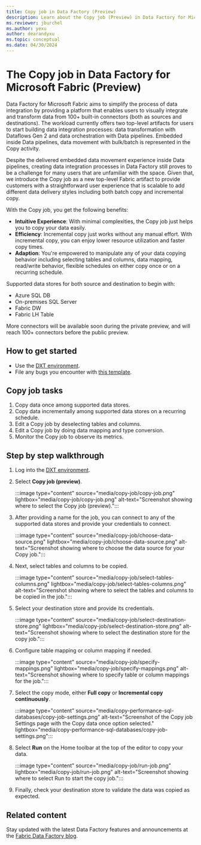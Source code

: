 ```yaml
---
title: Copy job in Data Factory (Preview)
description: Learn about the Copy job (Preview) in Data Factory for Microsoft Fabric.
ms.reviewer: jburchel
ms.author: yexu
author: dearandyxu
ms.topic: conceptual
ms.date: 04/30/2024
---
```


# The Copy job in Data Factory for Microsoft Fabric (Preview)

Data Factory for Microsoft Fabric aims to simplify the process of data integration by providing a platform that enables users to visually integrate and transform data from 100+ built-in connectors (both as sources and destinations). The workload currently offers two top-level artifacts for users to start building data integration processes: data transformation with Dataflows Gen 2 and data orchestration with Data pipelines. Embedded inside Data pipelines, data movement with bulk/batch is represented in the Copy activity.

Despite the delivered embedded data movement experience inside Data pipelines, creating data integration processes in Data Factory still proves to be a challenge for many users that are unfamiliar with the space. Given that, we introduce the Copy job as a new top-level Fabric artifact to provide customers with a straightforward user experience that is scalable to add different data delivery styles including both batch copy and incremental copy.

With the Copy job, you get the following benefits:

- **Intuitive Experience**: With minimal complexities, the Copy job just helps you to copy your data easily.
- **Efficiency**: Incremental copy just works without any manual effort. With incremental copy, you can enjoy lower resource utilization and faster copy times.  
- **Adaption**: You're empowered to manipulate any of your data copying behavior including selecting tables and columns, data mapping, read/write behavior, flexible schedules on either copy once or on a recurring schedule.  

Supported data stores for both source and destination to begin with:  

- Azure SQL DB  
- On-premises SQL Server
- Fabric DW  
- Fabric LH Table  

More connectors will be available soon during the private preview, and will reach 100+ connectors before the public preview.

## How to get started

- Use the [DXT environment](https://dxt.powerbi.com).
- File any bugs you encounter with [this template](https://msdata.visualstudio.com/13ee5071-298b-4fbc-863a-5ffe8c09e915/_workitems/create/Bug?templateId=3779c4dc-3115-45e8-a8e9-6247200d0c71&ownerId=733fcf84-c496-4683-bd7a-434f75370756).

## Copy job tasks

1. Copy data once among supported data stores.
1. Copy data incrementally among supported data stores on a recurring schedule.
1. Edit a Copy job by deselecting tables and columns.
1. Edit a Copy job by doing data mapping and type conversion.
1. Monitor the Copy job to observe its metrics.

## Step by step walkthrough

1. Log into the [DXT environment](https://dxt.powerbi.com).
1. Select **Copy job (preview)**.

   :::image type="content" source="media/copy-job/copy-job.png" lightbox="media/copy-job/copy-job.png" alt-text="Screenshot showing where to select the Copy job (preview).":::

1. After providing a name for the job, you can connect to any of the supported data stores and provide your credentials to connect.

   :::image type="content" source="media/copy-job/choose-data-source.png" lightbox="media/copy-job/choose-data-source.png" alt-text="Screenshot showing where to choose the data source for your Copy job.":::

1. Next, select tables and columns to be copied.

   :::image type="content" source="media/copy-job/select-tables-columns.png" lightbox="media/copy-job/select-tables-columns.png" alt-text="Screenshot showing where to select the tables and columns to be copied in the job.":::

1. Select your destination store and provide its credentials.

   :::image type="content" source="media/copy-job/select-destination-store.png" lightbox="media/copy-job/select-destination-store.png" alt-text="Screenshot showing where to select the destination store for the copy job.":::

1. Configure table mapping or column mapping if needed.

   :::image type="content" source="media/copy-job/specify-mappings.png" lightbox="media/copy-job/specify-mappings.png" alt-text="Screenshot showing where to specify table or column mappings for the job.":::

1. Select the copy mode, either **Full copy** or **Incremental copy continuously**.

   :::image type="content" source="media/copy-performance-sql-databases/copy-job-settings.png" alt-text="Screenshot of the Copy job Settings page with the Copy data once option selected." lightbox="media/copy-performance-sql-databases/copy-job-settings.png":::

1. Select **Run** on the Home toolbar at the top of the editor to copy your data.

   :::image type="content" source="media/copy-job/run-job.png" lightbox="media/copy-job/run-job.png" alt-text="Screenshot showing where to select Run to start the copy job.":::

1. Finally, check your destination store to validate the data was copied as expected.

## Related content

Stay updated with the latest Data Factory features and announcements at the [Fabric Data Factory blog](https://blog.fabric.microsoft.com/en-us/blog/category/data-factory).
